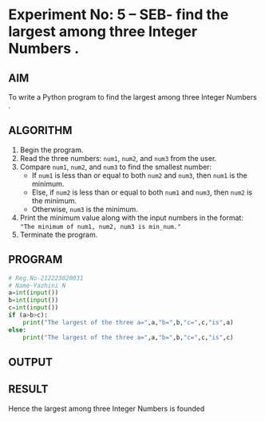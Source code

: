 # Experiment No: 5 – SEB- find the largest among three Integer Numbers .

## AIM  
To write a Python program to find the largest among three Integer Numbers .

## ALGORITHM  
1. Begin the program.  
2. Read the three numbers: `num1`, `num2`, and `num3` from the user.  
3. Compare `num1`, `num2`, and `num3` to find the smallest number:  
   - If `num1` is less than or equal to both `num2` and `num3`, then `num1` is the minimum.  
   - Else, if `num2` is less than or equal to both `num1` and `num3`, then `num2` is the minimum.  
   - Otherwise, `num3` is the minimum.  
4. Print the minimum value along with the input numbers in the format:  
   `"The minimum of num1, num2, num3 is min_num."`  
5. Terminate the program.

## PROGRAM
```python
# Reg.No-212223020031
# Name-Yazhini N
a=int(input())
b=int(input())
c=int(input())
if (a>b>c):
    print("The largest of the three a=",a,"b=",b,"c=",c,"is",a)
else:
    print("The largest of the three a=",a,"b=",b,"c=",c,"is",c)
```

## OUTPUT

## RESULT
Hence the largest among three Integer Numbers is founded
